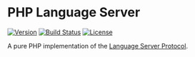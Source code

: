 # PHP Language Server

[![Version](https://img.shields.io/packagist/v/felixfbecker/language-server.svg)](https://packagist.org/packages/felixfbecker/language-server)
[![Build Status](https://travis-ci.org/felixfbecker/php-language-server.svg?branch=master)](https://travis-ci.org/felixfbecker/php-language-server)
[![License](https://img.shields.io/packagist/l/felixfbecker/language-server.svg)](https://packagist.org/packages/felixfbecker/language-server)

A pure PHP implementation of the [Language Server Protocol](https://github.com/Microsoft/language-server-protocol).
